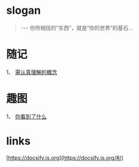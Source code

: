 # slogan

> --- 你所相信的“东西”，就是“你的世界”的基石...

# 随记
1、 [需认真理解的概念](/concept/)
   
# 趣图
1、 [你看到了什么](/qu_img/tizi)


# links
[https://docsify.js.org](https://docsify.js.org/#/)